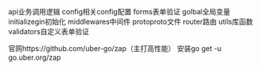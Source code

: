 api业务调用逻辑
config相关config配置
forms表单验证
golbal全局变量
initializegin初始化
middlewares中间件
protoproto文件
router路由
utils库函数
validators自定义表单验证


官网https://github.com/uber-go/zap（主打高性能）
安装go get -u go.uber.org/zap
